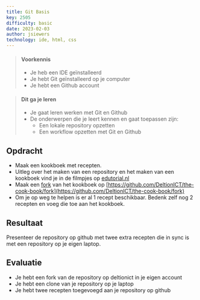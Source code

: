 ```yaml
---
title: Git Basis
key: 2505
difficulty: basic
date: 2023-02-03
author: jsiewers
technology: ide, html, css
---
```



> #### Voorkennis
> 
> * Je heb een IDE geïnstalleerd
> * Je hebt Git geïnstalleerd op je computer
> * Je hebt een Github account

> #### Dit ga je leren
> 
> * Je gaat leren werken met Git en Github
> * De onderwerpen die je leert kennen en gaat toepassen zijn:
>   * Een lokale repository opzetten
>   * Een workflow opzetten met Git en Github

## Opdracht

* Maak een kookboek met recepten.
* Uitleg over het maken van een repository en het maken van een kookboek vind je in de filmpjes op [edutorial.nl](https://www.edutorial.nl/git/introductie/)
* Maak een [fork](https://docs.github.com/en/pull-requests/collaborating-with-pull-requests/working-with-forks/about-forks) van het kookboek op [https://github.com/DeltionICT/the-cook-book/fork](https://github.com/DeltionICT/the-cook-book/fork)
* Om je op weg te helpen is er al 1 recept beschikbaar. Bedenk zelf nog 2 recepten en voeg die toe aan het kookboek.

## Resultaat

Presenteer de repository op github met twee extra recepten die in sync is met een repository op je eigen laptop.

## Evaluatie

* Je hebt een fork van de repository op deltionict in je eigen account
* Je hebt een  clone van je repository op je laptop
* Je hebt twee recepten toegevoegd aan je repository op github
